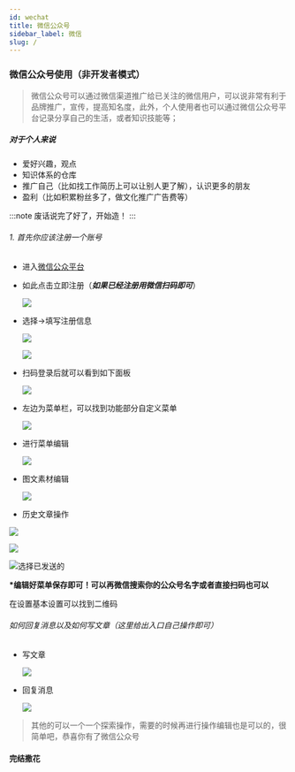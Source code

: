 ```yaml
---
id: wechat
title: 微信公众号
sidebar_label: 微信
slug: /
---
```


### 微信公众号使用（非开发者模式）

> 微信公众号可以通过微信渠道推广给已关注的微信用户，可以说非常有利于品牌推广，宣传，提高知名度，此外，个人使用者也可以通过微信公众号平台记录分享自己的生活，或者知识技能等；

##### 对于个人来说

- 爱好兴趣，观点
- 知识体系的仓库
- 推广自己（比如找工作简历上可以让别人更了解），认识更多的朋友
- 盈利（比如积累粉丝多了，做文化推广广告费等）

:::note
废话说完了好了，开始造！
:::

###### 1. 首先你应该注册一个账号

- 进入[微信公众平台](https://mp.weixin.qq.com)

- 如此点击立即注册（**_如果已经注册用微信扫码即可_**）

  ![](F:\ps图片\公众平台.png)

- 选择->填写注册信息

  ![](F:\ps图片\选择订阅号.png)

  ![](F:\ps图片\信息填写.png)

- 扫码登录后就可以看到如下面板

  ![](F:\ps图片\登录之后首页面板.png)

- 左边为菜单栏，可以找到功能部分自定义菜单

  ![](F:\ps图片\自定义菜单.png)

- 进行菜单编辑

  ![](F:\ps图片\编辑面板.png)

- 图文素材编辑

  ![](F:\ps图片\素材面板.png)

- 历史文章操作

![](F:\ps图片\查看历史.png)

![](F:\ps图片\查看历史1.png)

![选择已发送的](F:\ps图片\选择已发送的.png)

**\*编辑好菜单保存即可！可以再微信搜索你的公众号名字或者直接扫码也可以**

在设置基本设置可以找到二维码

###### 如何回复消息以及如何写文章（这里给出入口自己操作即可）

- 写文章

  ![](F:\ps图片\图文创造区.png)

- 回复消息

  ![](F:\ps图片\自定义消息.png)

> 其他的可以一个一个探索操作，需要的时候再进行操作编辑也是可以的，很简单吧，恭喜你有了微信公众号

#### 完结撒花

